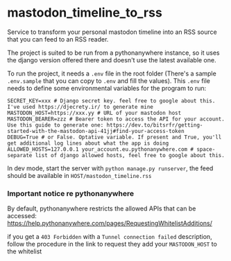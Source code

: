 # mastodon_timeline_to_rss

Service to transform your personal mastodon timeline into an RSS source that you can feed to an RSS reader.

The project is suited to be run from a pythonanywhere instance, so it uses the django version offered there and doesn't use the latest available one.

To run the project, it needs a `.env` file in the root folder (There's a sample `.env.sample` that you can copy to `.env` and fill the values). This `.env` file needs to define some environmental variables for the program to run:

    SECRET_KEY=xxx # Django secret key. feel free to google about this. I've used https://djecrety.ir/ to generate mine
    MASTODON_HOST=https://xxx.yy # URL of your mastodon host
    MASTODON_BEARER=zzz # Bearer token to access the API for your account. Use this guide to generate one: https://dev.to/bitsrfr/getting-started-with-the-mastodon-api-41jj#find-your-access-token 
    DEBUG=True # or False. Optative variable. If present and True, you'll get additional log lines about what the app is doing
    ALLOWED_HOSTS=127.0.0.1 your_account.eu.pythonanywhere.com # space-separate list of django allowed hosts, feel free to google about this.

In dev mode, start the server with `python manage.py runserver`, the feed should be available in `HOST/mastodon_timeline.rss`

### Important notice re pythonanywhere

By default, pythonanywhere restricts the allowed APIs that can be accessed: https://help.pythonanywhere.com/pages/RequestingWhitelistAdditions/

if you get a `403 Forbidden` with a `Tunnel connection failed` description, follow the procedure in the link to request they add your `MASTODON_HOST` to the whitelist
